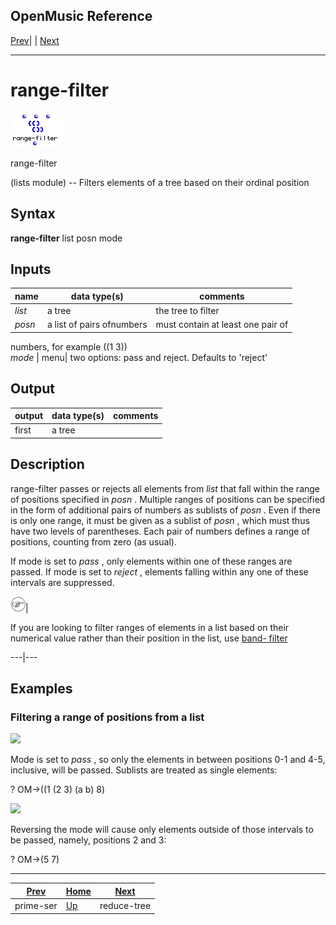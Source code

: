 OpenMusic Reference  
---  
[Prev](prime-ser)| | [Next](reduce-tree)  
  
* * *

# range-filter

![](figures/functions/lists/range-filter.png)

  
  
range-filter  
  
(lists module) \-- Filters elements of a tree based on their ordinal position  

## Syntax

   **range-filter**  list posn mode  

## Inputs

name| data type(s)| comments  
---|---|---  
  _list_ |  a tree| the tree to filter  
  _posn_ |  a list of pairs ofnumbers| must contain at least one pair of
numbers, for example ((1 3))  
  _mode_ |  menu| two options: pass and reject. Defaults to 'reject'  
  
## Output

output| data type(s)| comments  
---|---|---  
first| a tree|  
  
## Description

 range-filter  passes or rejects all elements from  _list_  that fall within
the range of positions specified in  _posn_ . Multiple ranges of positions can
be specified in the form of additional pairs of numbers as sublists of
 _posn_ . Even if there is only one range, it must be given as a sublist of
 _posn_  , which must thus have two levels of parentheses. Each pair of
numbers defines a range of positions, counting from zero (as usual).

If mode is set to  _pass_  , only elements within one of these ranges are
passed. If mode is set to  _reject_  , elements falling within any one of
these intervals are suppressed.

![Note](figures/images/note.gif)|

If you are looking to filter ranges of elements in a list based on their
numerical value rather than their position in the list, use [ band-
filter ](band-filter)  
  
---|---  
  
## Examples

### Filtering a range of positions from a list

![](figures/functions/lists/range-filterEX1.gif)

Mode is set to  _pass_  , so only the elements in between positions 0-1 and
4-5, inclusive, will be passed. Sublists are treated as single elements:

 ? OM->((1 (2 3) (a b) 8) 

![](figures/functions/lists/range-filterEX2.gif)

Reversing the mode will cause only elements outside of those intervals to be
passed, namely, positions 2 and 3:

 ? OM->(5 7) 

* * *

[Prev](prime-ser)| [Home](index)| [Next](reduce-tree)  
---|---|---  
prime-ser| [Up](funcref.main)| reduce-tree

